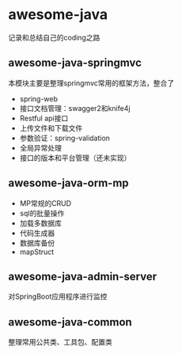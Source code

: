# awesome-java

记录和总结自己的coding之路

## awesome-java-springmvc

本模块主要是整理springmvc常用的框架方法，整合了
* spring-web
* 接口文档管理：swagger2和knife4j  
* Restful api接口
* 上传文件和下载文件
* 参数验证：spring-validation 
* 全局异常处理
* 接口的版本和平台管理（还未实现）

## awesome-java-orm-mp

* MP常规的CRUD
* sql的批量操作
* 加载多数据库
* 代码生成器
* 数据库备份
* mapStruct

## awesome-java-admin-server

对SpringBoot应用程序进行监控

## awesome-java-common

整理常用公共类、工具包、配置类


